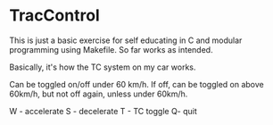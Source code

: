 # TracControl


This is just a basic exercise for self educating in C and modular programming using Makefile.
So far works as intended.

Basically, it's how the TC system on my car works. 

Can be toggled on/off under 60 km/h.
If off, can be toggled on above 60km/h, but not off again, unless under 60km/h.

W - accelerate
S - decelerate
T - TC toggle
Q-  quit
